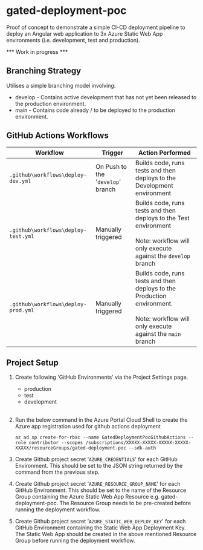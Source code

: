 # gated-deployment-poc
Proof of concept to demonstrate a simple CI-CD deployment pipeline to deploy an Angular web application to 3x Azure Static Web App environments (i.e. development, test and production).

*** Work in progress ***

## Branching Strategy
Utilises a simple branching model involving:
* develop - Contains active development that has not yet been released to the production environment.
* main - Contains code already / to be deployed to the production environment.

## GitHub Actions Workflows
| Workflow | Trigger | Action Performed |
| ------------- | ------------- | ------------- |
| ```.github\workflows\deploy-dev.yml```  | On Push to the '```develop```' branch | Builds code, runs tests and then deploys to the Development environment |
| ```.github\workflows\deploy-test.yml```  | Manually triggered | Builds code, runs tests and then deploys to the Test environment <br/><br/> Note: workflow will only execute against the ```develop``` branch |
| ```.github\workflows\deploy-prod.yml```  | Manually triggered | Builds code, runs tests and then deploys to the Production environment. <br/><br/> Note: workflow will only execute against the ```main``` branch |

## Project Setup
1. Create following 'GitHub Environments' via the Project Settings page.
    * production
    * test
    * development
<br/><br/>
2. Run the below command in the Azure Portal Cloud Shell to create the Azure app registration used for github actions deployment
    ```
    az ad sp create-for-rbac --name GatedDeploymentPocGithubActions --role contributor --scopes /subscriptions/XXXXX-XXXXX-XXXXX-XXXXX-XXXXX/resourceGroups/gated-deployment-poc --sdk-auth
    ```

3. Create Github project secret '```AZURE_CREDENTIALS```' for each GitHub Environment. This should be set to the JSON string returned by the command from the previous step.

4. Create Github project secret '```AZURE_RESOURCE_GROUP_NAME```' for each GitHub Environment. This should be set to the name of the Resource Group containing the Azure Static Web App Resource e.g. gated-deployment-poc. The Resource Group needs to be pre-created before running the deployment workflow.

5. Create Github project secret '```AZURE_STATIC_WEB_DEPLOY_KEY```' for each GitHub Environment containing the Static Web App Deployment Key. The Static Web App should be created in the above mentioned Resource Group before running the deployment workflow.
